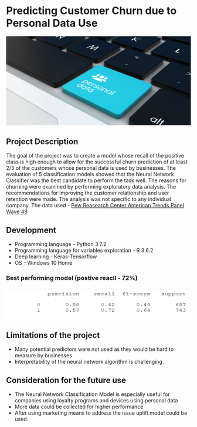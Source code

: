 # Predicting Customer Churn due to Personal Data Use

![personal data](https://github.com/natacasey/Customer_Churn_Prediction_with_Python/blob/main/_assets/personal_data.png)

## Project Description
The goal of the project was to create a model whose recall of the positive class is high enough to allow for the successful churn prediction of at least 2/3 of the customers whose personal data is used by businesses. 
The evaluation of 5 classification models showed that the Neural Network Classifier was the best candidate to perform the task well. The reasons for churning were examined by performing exploratory data analysis. The recommendations for improving the customer relationship and user retention were made. 
The analysis was not specific to any individual company. The data used - [Pew Reasearch Center American Trends Panel Wave 49](https://www.pewresearch.org/internet/dataset/american-trends-panel-wave-49/)

## Development

- Programming language - Python 3.7.2
- Programming language for variables exploration - R 3.6.2
- Deep learning - Keras-Tensorflow
- OS  - Windows 10 Home

### Best performing model (postive reacll - 72%)

![positive recall](https://github.com/natacasey/Customer_Churn_Prediction_with_Python/blob/main/_assets/recall_positive_class.PNG)

## Limitations of the project

-	Many potential predictors were not used as they would be hard to measure by businesses 
-	Interpretability of the neural network algorithm is challenging. 


## Consideration for the future use

-	The Neural Network Classification Model is especially useful for companies using loyalty programs and devices using personal data 
-	More data could be collected for higher performance
-	After using marketing means to address the issue uplift model could be used. 


